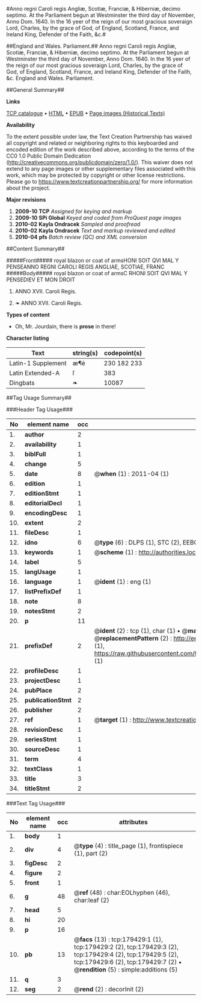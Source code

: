 #Anno regni Caroli regis Angliæ, Scotiæ, Franciæ, & Hiberniæ, decimo septimo. At the Parliament begun at Westminster the third day of November, Anno Dom. 1640. In the 16 yeer of the reign of our most gracious soveraign Lord, Charles, by the grace of God, of England, Scotland, France, and Ireland King, Defender of the Faith, &c.#

##England and Wales. Parliament.##
Anno regni Caroli regis Angliæ, Scotiæ, Franciæ, & Hiberniæ, decimo septimo. At the Parliament begun at Westminster the third day of November, Anno Dom. 1640. In the 16 yeer of the reign of our most gracious soveraign Lord, Charles, by the grace of God, of England, Scotland, France, and Ireland King, Defender of the Faith, &c.
England and Wales. Parliament.

##General Summary##

**Links**

[TCP catalogue](http://www.ota.ox.ac.uk/tcp/)  • 
[HTML](http://tei.it.ox.ac.uk/tcp/Texts-HTML/free/B02/B02947.html)  • 
[EPUB](http://tei.it.ox.ac.uk/tcp/Texts-EPUB/free/B02/B02947.epub) • 
[Page images (Historical Texts)](https://historicaltexts.jisc.ac.uk/eebo-52612399e)

**Availability**

To the extent possible under law, the Text Creation Partnership has waived all copyright and related or neighboring rights to this keyboarded and encoded edition of the work described above, according to the terms of the CC0 1.0 Public Domain Dedication (http://creativecommons.org/publicdomain/zero/1.0/). This waiver does not extend to any page images or other supplementary files associated with this work, which may be protected by copyright or other license restrictions. Please go to https://www.textcreationpartnership.org/ for more information about the project.

**Major revisions**

1. __2009-10__ __TCP__ *Assigned for keying and markup*
1. __2009-10__ __SPi Global__ *Keyed and coded from ProQuest page images*
1. __2010-02__ __Kayla Ondracek__ *Sampled and proofread*
1. __2010-02__ __Kayla Ondracek__ *Text and markup reviewed and edited*
1. __2010-04__ __pfs__ *Batch review (QC) and XML conversion*

##Content Summary##

#####Front#####
royal blazon or coat of armsHONI SOIT QVI MAL Y PENSEANNO REGNI CAROLI REGIS ANGLIAE, SCOTIAE, FRANC
#####Body#####
royal blazon or coat of armsC RHONI SOIT QVI MAL Y PENSEDIEV ET MON DROIT
1. ANNO XVII. Caroli Regis.

1. ❧ ANNO XVII. Caroli Regis.

**Types of content**

  * Oh, Mr. Jourdain, there is **prose** in there!

**Character listing**


|Text|string(s)|codepoint(s)|
|---|---|---|
|Latin-1 Supplement|æ¶é|230 182 233|
|Latin Extended-A|ſ|383|
|Dingbats|❧|10087|

##Tag Usage Summary##

###Header Tag Usage###

|No|element name|occ|attributes|
|---|---|---|---|
|1.|__author__|2||
|2.|__availability__|1||
|3.|__biblFull__|1||
|4.|__change__|5||
|5.|__date__|8| @__when__ (1) : 2011-04 (1)|
|6.|__edition__|1||
|7.|__editionStmt__|1||
|8.|__editorialDecl__|1||
|9.|__encodingDesc__|1||
|10.|__extent__|2||
|11.|__fileDesc__|1||
|12.|__idno__|6| @__type__ (6) : DLPS (1), STC (2), EEBO-CITATION (1), OCLC (1), VID (1)|
|13.|__keywords__|1| @__scheme__ (1) : http://authorities.loc.gov/ (1)|
|14.|__label__|5||
|15.|__langUsage__|1||
|16.|__language__|1| @__ident__ (1) : eng (1)|
|17.|__listPrefixDef__|1||
|18.|__note__|8||
|19.|__notesStmt__|2||
|20.|__p__|11||
|21.|__prefixDef__|2| @__ident__ (2) : tcp (1), char (1)  •  @__matchPattern__ (2) : ([0-9\-]+):([0-9IVX]+) (1), (.+) (1)  •  @__replacementPattern__ (2) : http://eebo.chadwyck.com/downloadtiff?vid=$1&page=$2 (1), https://raw.githubusercontent.com/textcreationpartnership/Texts/master/tcpchars.xml#$1 (1)|
|22.|__profileDesc__|1||
|23.|__projectDesc__|1||
|24.|__pubPlace__|2||
|25.|__publicationStmt__|2||
|26.|__publisher__|2||
|27.|__ref__|1| @__target__ (1) : http://www.textcreationpartnership.org/docs/. (1)|
|28.|__revisionDesc__|1||
|29.|__seriesStmt__|1||
|30.|__sourceDesc__|1||
|31.|__term__|4||
|32.|__textClass__|1||
|33.|__title__|3||
|34.|__titleStmt__|2||


###Text Tag Usage###

|No|element name|occ|attributes|
|---|---|---|---|
|1.|__body__|1||
|2.|__div__|4| @__type__ (4) : title_page (1), frontispiece (1), part (2)|
|3.|__figDesc__|2||
|4.|__figure__|2||
|5.|__front__|1||
|6.|__g__|48| @__ref__ (48) : char:EOLhyphen (46), char:leaf (2)|
|7.|__head__|5||
|8.|__hi__|20||
|9.|__p__|16||
|10.|__pb__|13| @__facs__ (13) : tcp:179429:1 (1), tcp:179429:2 (2), tcp:179429:3 (2), tcp:179429:4 (2), tcp:179429:5 (2), tcp:179429:6 (2), tcp:179429:7 (2)  •  @__rendition__ (5) : simple:additions (5)|
|11.|__q__|3||
|12.|__seg__|2| @__rend__ (2) : decorInit (2)|
